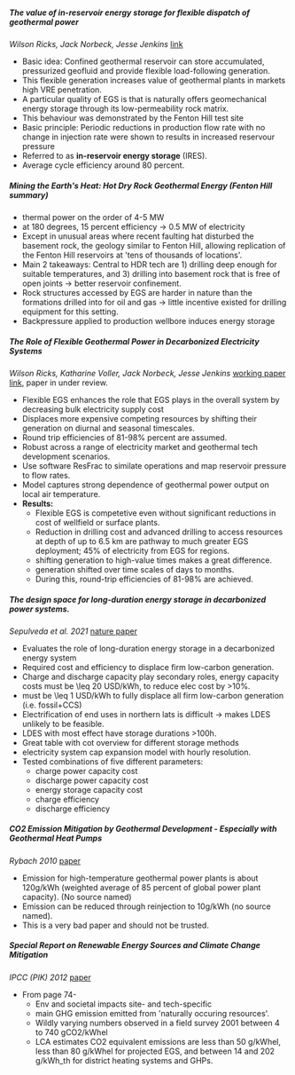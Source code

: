 ##### The value of in-reservoir energy storage for flexible dispatch of geothermal power
*Wilson Ricks, Jack Norbeck, Jesse Jenkins*
[link](https://reader.elsevier.com/reader/sd/pii/S0306261922002537?token=72F73177A1C87CAE4DF90C05BEE9097CC5EA8A699DC654106DFA8963A1EC0833FA0AD17B6D6D2612CC4C0E801936C487&originRegion=eu-west-1&originCreation=20230411084449)

- Basic idea: Confined geothermal reservoir can store accumulated, pressurized geofluid and provide flexible load-following generation.
- This flexible generation increases value of geothermal plants in markets high VRE penetration.
- A particular quality of EGS is that is naturally offers geomechanical energy storage through its low-permeability rock matrix.
- This behaviour was demonstrated by the Fenton Hill test site 
- Basic principle: Periodic reductions in production flow rate with no change in injection rate were shown to results in increased reservour pressure
- Referred to as __in-reservoir energy storage__ (IRES).
- Average cycle efficiency around 80 percent.

##### Mining the Earth's Heat: Hot Dry Rock Geothermal Energy (Fenton Hill summary)

- thermal power on the order of 4-5 MW
- at 180 degrees, 15 percent efficiency -> 0.5 MW of electricity
- Except in unusual areas where recent faulting hat disturbed the basement rock, the geology similar to Fenton Hill, allowing replication of the Fenton Hill reservoirs at 'tens of thousands of locations'.
- Main 2 takeaways: Central to HDR tech are 1) drilling deep enough for suitable temperatures, and 3) drilling into basement rock that is free of open joints -> better reservoir confinement.
- Rock structures accessed by EGS are harder in nature than the formations drilled into for oil and gas -> little incentive existed for drilling equipment for this setting.
- Backpressure applied to production wellbore induces energy storage

##### The Role of Flexible Geothermal Power in Decarbonized Electricity Systems
*Wilson Ricks, Katharine Voller, Jack Norbeck, Jesse Jenkins*
[working paper link](https://zenodo.org/record/7093330#.ZDUdrHZBxPY), paper in under review.

- Flexible EGS enhances the role that EGS plays in the overall system by decreasing bulk electricity supply cost
- Displaces more expensive competing resources by shifting their generation on diurnal and seasonal timescales.
- Round trip efficiencies of 81-98% percent are assumed.
- Robust across a range of electricity market and geothermal tech development scenarios.
- Use software ResFrac to similate operations and map reservoir pressure to flow rates.
- Model captures strong dependence of geothermal power output on local air temperature.
- __Results:__
    - Flexible EGS is competetive even without significant reductions in cost of wellfield or surface plants.
    - Reduction in drilling cost and advanced drilling to access resources at depth of up to 6.5 km are pathway to much greater EGS deployment; 45% of electricity from EGS for regions.
    - shifting generation to high-value times makes a great difference.
    - generation shifted over time scales of days to months.
    - During this, round-trip efficiencies of 81-98% are achieved.

##### The design space for long-duration energy storage in decarbonized power systems.
*Sepulveda et al. 2021* [nature paper](https://www.nature.com/articles/s41560-021-00796-8)

- Evaluates the role of long-duration energy storage in a decarbonized energy system
- Required cost and efficiency to displace firm low-carbon generation.
- Charge and discharge capacity play secondary roles, energy capacity costs must be \leq 20 USD/kWh, to reduce elec cost by >10%.
- must be \leq 1 USD/kWh to fully displace all firm low-carbon generation (i.e. fossil+CCS)
- Electrification of end uses in northern lats is difficult -> makes LDES unlikely to be feasible.
- LDES with most effect have storage durations >100h.
- Great table with cot overview for different storage methods
- electricity system cap expansion model with hourly resolution.
- Tested combinations of five different parameters: 
    - charge power capacity cost
    - discharge power capacity cost
    - energy storage capacity cost
    - charge efficiency
    - discharge efficiency

##### CO2 Emission Mitigation by Geothermal Development - Especially with Geothermal Heat Pumps
*Rybach 2010* [paper](https://www.geothermal-energy.org/pdf/IGAstandard/WGC/2010/0209.pdf)

- Emission for high-temperature geothermal power plants is about 120g/kWh (weighted average of 85 percent of global power plant capacity). (No source named)
- Emission can be reduced through reinjection to 10g/kWh (no source named).
- This is a very bad paper and should not be trusted.

##### Special Report on Renewable Energy Sources and Climate Change Mitigation 
*IPCC (PIK) 2012* [paper](https://archive.ipcc.ch/pdf/special-reports/srren/SRREN_FD_SPM_final.pdf)

- From page 74-
    - Env and societal impacts site- and tech-specific
    - main GHG emission emitted from 'naturally occuring resources'.
    - Wildly varying numbers observed in a field survey 2001 between 4 to 740 gCO2/kWhel
    - LCA estimates CO2 equivalent emissions are less than 50 g/kWhel, less than 80 g/kWhel for projected EGS, and between 14 and 202 g/kWh_th for district heating systems and GHPs.


